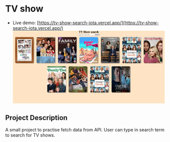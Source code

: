 # TV show

- Live demo: [https://tv-show-search-iota.vercel.app/](https://tv-show-search-iota.vercel.app/)
![TV show search](tvshow.png)
## Project Description
A small project to practise fetch data from API. User can type in search term to search for TV shows. 
